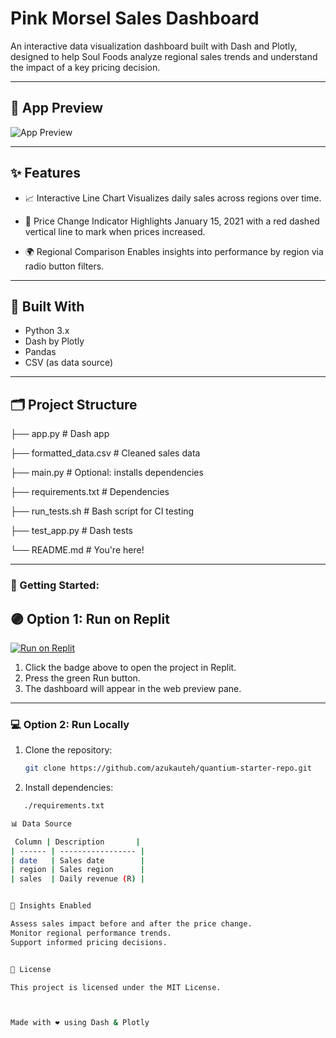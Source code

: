 #  Pink Morsel Sales Dashboard

An interactive data visualization dashboard built with Dash and Plotly, designed to help Soul Foods analyze regional sales trends and understand the impact of a key pricing decision.

---

## 📸 App Preview

![App Preview](https://i.imgur.com/P0lwKoa.png)

---

## ✨ Features

- 📈 Interactive Line Chart
  Visualizes daily sales across regions over time.

- 🔺 Price Change Indicator
  Highlights January 15, 2021 with a red dashed vertical line to mark when prices increased.

- 🌍 Regional Comparison
  Enables insights into performance by region via radio button filters.

---

## 🧰 Built With

- Python 3.x  
- Dash by Plotly  
- Pandas  
- CSV (as data source)

---

## 🗂️ Project Structure

├── app.py               # Dash app

├── formatted_data.csv   # Cleaned sales data

├── main.py              # Optional: installs dependencies

├── requirements.txt     # Dependencies

├── run_tests.sh         # Bash script for CI testing

├── test_app.py          # Dash tests

└── README.md            # You're here!

---

### 🚀 Getting Started:

## 🟣 Option 1: Run on Replit

[![Run on Replit](https://replit.com/badge/github/azukauteh/quantium-starter-repo)](https://replit.com/@azukauteh/quantium-starter-repo)

1. Click the badge above to open the project in Replit.  
2. Press the green Run button.  
3. The dashboard will appear in the web preview pane.

---

### 💻 Option 2: Run Locally

1. Clone the repository:
   ```bash
   git clone https://github.com/azukauteh/quantium-starter-repo.git
   

2. Install dependencies:
```bash
   ./requirements.txt

📊 Data Source

 Column | Description       |
| ------ | ----------------- |
| date   | Sales date        |
| region | Sales region      |
| sales  | Daily revenue (R) |


🧠 Insights Enabled

Assess sales impact before and after the price change.
Monitor regional performance trends.
Support informed pricing decisions.


📜 License

This project is licensed under the MIT License.



Made with ❤️ using Dash & Plotly
